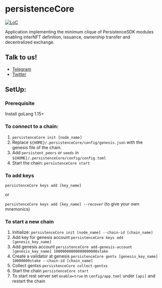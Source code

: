 # persistenceCore

[![LoC](https://tokei.rs/b1/github/persistenceOne/persistenceCore)](https://github.com/persistenceOne/persistenceCore)


Application implementing the minimum clique of PersistenceSDK modules enabling interNFT definition, issuance, ownership transfer and decentralized exchange.

## Talk to us!
*   [Telegram](https://t.me/PersistenceOneChat)
*   [Twitter](https://twitter.com/PersistenceOne)

## SetUp:

### Prerequisite

Install goLang 1.15+

### To connect to a chain:

1. `persistenceCore init [node_name]`
2. Replace `${HOME}/.persistenceCore/config/genesis.json` with the genesis file of the chain.
3. Add `persistent_peers` or `seeds` in `${HOME}/.persistenceCore/config/config.toml`
4. Start the chain: `persistenceCore start`

### To add keys

`persistenceCore keys add [key_name]`

or

`persistenceCore keys add [key_name] --recover` (to give your own mnemonics)

### To start a new chain
1. Initialize: `persistenceCore init [node_name] --chain-id [chain_name]`
2. Add key for genesis account `persistenceCore keys add [genesis_key_name]`
3. Add genesis account `persistenceCore add-genesis-account [genesis_key_name] 10000000000000000000stake`
4. Create a validator at genesis `persistenceCore gentx [genesis_key_name] 10000000stake --chain-id [chain_name]`
5. Collect gentxs `persistenceCore collect-gentxs`
6. Start the chain `persistenceCore start`
7. To start rest server set `enable=true` in `config/app.toml` under `[api]` and restart the chain
